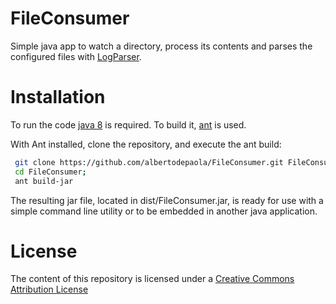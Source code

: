 # FileConsumer
Simple java app to watch a directory, process its contents and parses the configured files with [LogParser](https://github.com/albertodepaola/logparser).

# Installation
To run the code [java 8](http://www.oracle.com/technetwork/java/javase/downloads/jdk8-downloads-2133151.html) is required. To build it, [ant](http://ant.apache.org/) is used.

With Ant installed, clone the repository, and execute the ant build:
```bash
 git clone https://github.com/albertodepaola/FileConsumer.git FileConsumer;
 cd FileConsumer;
 ant build-jar
 ```
 
 The resulting jar file, located in dist/FileConsumer.jar, is ready for use with a simple command line utility or to be embedded in another java application.

# License
The content of this repository is licensed under a [Creative Commons Attribution License](https://creativecommons.org/licenses/by/3.0/us/) 
